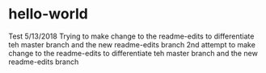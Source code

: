 # hello-world
Test 5/13/2018
Trying to make change to the readme-edits to differentiate teh master branch and the new readme-edits branch
2nd attempt to make change to the readme-edits to differentiate teh master branch and the new readme-edits branch
